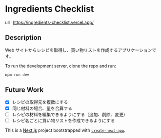 # Ingredients Checklist

url: <https://ingredients-checklist.vercel.app/>

## Description

Web サイトからレシピを取得し、買い物リストを作成するアプリケーションです。

To run the development server, clone the repo and run:

```bash
npm run dev
```

## Future Work

- [x] レシピの取得元を複数にする
- [x] 同じ材料の場合、量を合算する
- [ ] レシピの材料を編集できるようにする（追加、削除、変更）
- [ ] レシピ名ごとに買い物リストを作成できるようにする

This is a [Next.js](https://nextjs.org/) project bootstrapped with [`create-next-app`](https://github.com/vercel/next.js/tree/canary/packages/create-next-app).
